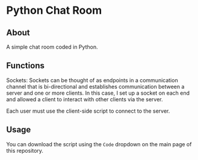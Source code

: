 # Python Chat Room

## About 

A simple chat room coded in Python.

## Functions

Sockets: Sockets can be thought of as endpoints in a communication channel that is bi-directional and establishes communication between a server and one or more clients. In this case, I set up a socket on each end and allowed a client to interact with other clients via the server. 

Each user must use the client-side script to connect to the server.

## Usage

You can download the script using the `Code` dropdown on the main page of this repository.
